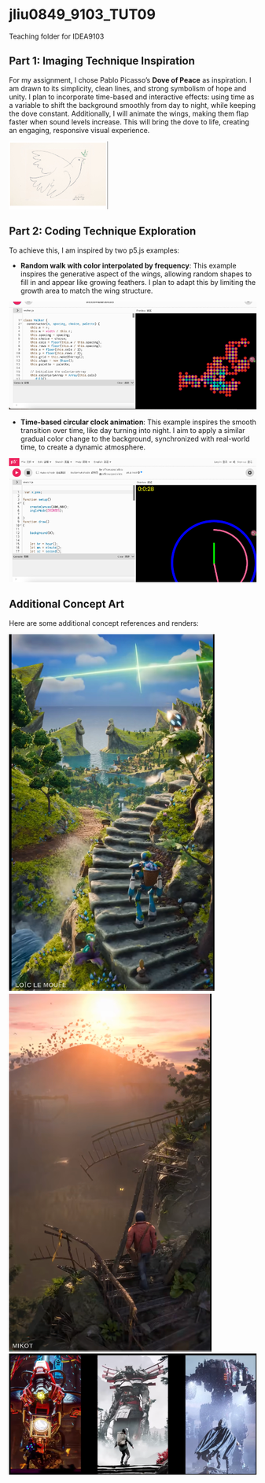 # jliu0849_9103_TUT09

Teaching folder for IDEA9103

## Part 1: Imaging Technique Inspiration

For my assignment, I chose Pablo Picasso’s **Dove of Peace** as inspiration. I am drawn to its simplicity, clean lines, and strong symbolism of hope and unity. I plan to incorporate time-based and interactive effects: using time as a variable to shift the background smoothly from day to night, while keeping the dove constant. Additionally, I will animate the wings, making them flap faster when sound levels increase. This will bring the dove to life, creating an engaging, responsive visual experience.

![Dove of Peace](https://github.com/Jeffliu2406/jliu0849_9103_TUT09/blob/main/Bird.png?raw=true)

## Part 2: Coding Technique Exploration

To achieve this, I am inspired by two p5.js examples:

- **Random walk with color interpolated by frequency**: This example inspires the generative aspect of the wings, allowing random shapes to fill in and appear like growing feathers. I plan to adapt this by limiting the growth area to match the wing structure.

![Inspiration 1](https://github.com/Jeffliu2406/jliu0849_9103_TUT09/blob/main/Inspiration1.png?raw=true)

- **Time-based circular clock animation**: This example inspires the smooth transition over time, like day turning into night. I aim to apply a similar gradual color change to the background, synchronized with real-world time, to create a dynamic atmosphere.

![Inspiration 2](https://github.com/Jeffliu2406/jliu0849_9103_TUT09/blob/main/Inspiration2.png?raw=true)

## Additional Concept Art

Here are some additional concept references and renders:

![CG1](https://github.com/Jeffliu2406/jliu0849_9103_TUT09/blob/main/CG1.png?raw=true)
![CG2](https://github.com/Jeffliu2406/jliu0849_9103_TUT09/blob/main/CG2.png?raw=true)
![CG3](https://github.com/Jeffliu2406/jliu0849_9103_TUT09/blob/main/CG3.png?raw=true)



